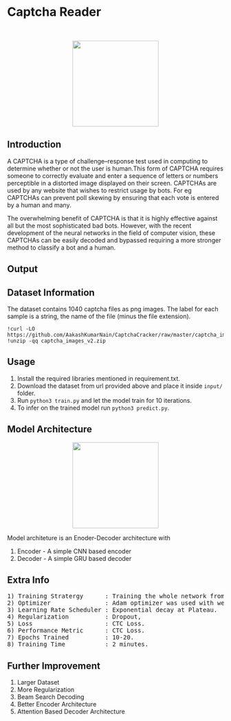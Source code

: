 # Captcha Reader
</br>
<p align="center">
  <img src="http://www.captcha.net/images/recaptcha-example.gif" height="200"/>
</p>

## Introduction 

A CAPTCHA is a type of challenge–response test used in computing to determine whether or not the user is human.This form of CAPTCHA requires someone to correctly evaluate and enter a sequence of letters or numbers perceptible in a distorted image displayed on their screen. CAPTCHAs are used by any website that wishes to restrict usage by bots. For eg CAPTCHAs can prevent poll skewing by ensuring that each vote is entered by a human and many.

The overwhelming benefit of CAPTCHA is that it is highly effective against all but the most sophisticated bad bots. However, with the recent development of the neural networks in the field of computer vision, these CAPTCHAs can be easily decoded and bypassed requiring a more stronger method to classify a bot and a human.

## Output

## Dataset Information

The dataset contains 1040 captcha files as png images. The label for each sample is a string, the name of the file (minus the file extension).

```
!curl -LO https://github.com/AakashKumarNain/CaptchaCracker/raw/master/captcha_images_v2.zip
!unzip -qq captcha_images_v2.zip
```

## Usage

1) Install the required libraries mentioned in requirement.txt.
2) Download the dataset from url provided above and place it inside ``` input/ ``` folder.
3) Run ```python3 train.py``` and let the model train for 10 iterations.
4) To infer on the trained model run ```python3 predict.py```.

## Model Architecture 

<p align="center">
  <img src="https://media.springernature.com/original/springer-static/image/chp%3A10.1007%2F978-3-030-31756-0_5/MediaObjects/480626_1_En_5_Fig1_HTML.png" height="200"/>
</p>

Model architeture is an Enoder-Decoder architecture with 
1) Encoder - A simple CNN based encoder
2) Decoder - A simple GRU based decoder


## Extra Info
<pre>
1) Training Stratergy      : Training the whole network from scratch.
2) Optimizer               : Adam optimizer was used with weight decay.
3) Learning Rate Scheduler : Exponential decay at Plateau.
4) Regularization          : Dropout, 
5) Loss                    : CTC Loss.
6) Performance Metric      : CTC Loss.
7) Epochs Trained          : 10-20.
8) Training Time           : 2 minutes.
</pre>

## Further Improvement
1) Larger Dataset
2) More Regularization
3) Beam Search Decoding
4) Better Encoder Architecture 
5) Attention Based Decoder Architecture
